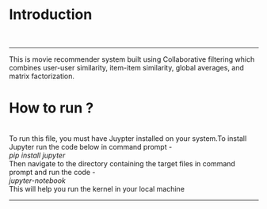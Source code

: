 <h1>Introduction</h1><br>
<hr>
This is  movie recommender system built using Collaborative filtering which combines user-user similarity, item-item similarity, global averages, and matrix factorization.
<br>

<h1>How to run ?</h1><br>
To run this file, you must have Juypter installed on your system.To install Jupyter run the code below in command prompt -<br>
<i>pip install jupyter</i><br>
Then navigate to the directory containing the target files in command prompt and run the code -<br>
<i>jupyter-notebook</i><br>
This will help you run the kernel in your local machine<br>
<hr>
